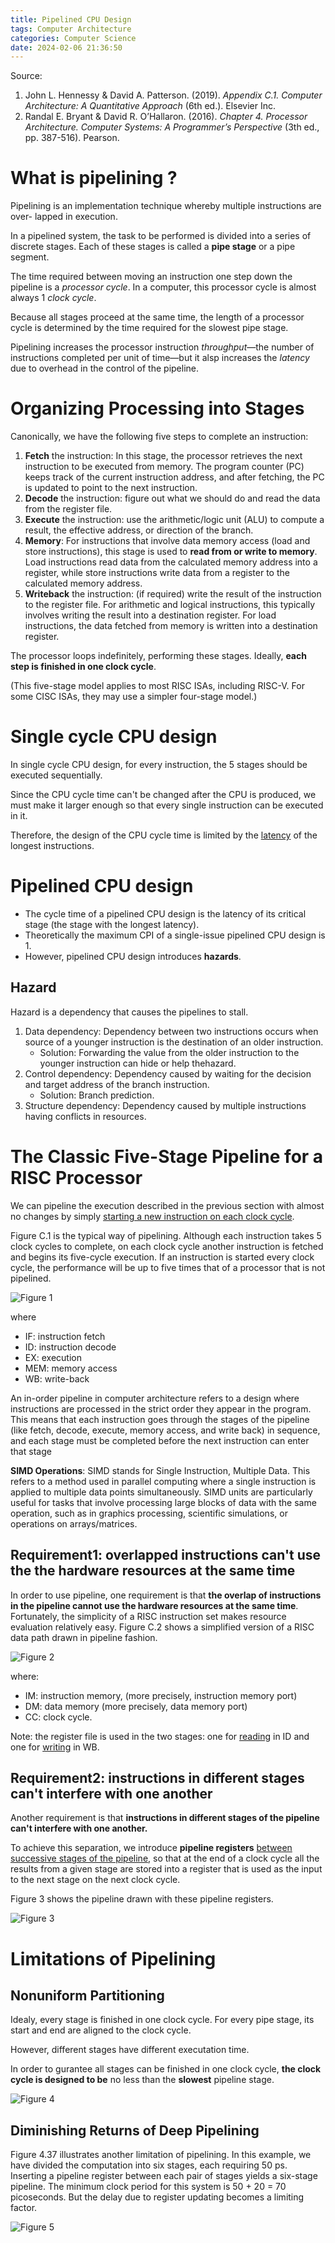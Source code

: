 ```yaml
---
title: Pipelined CPU Design
tags: Computer Architecture
categories: Computer Science
date: 2024-02-06 21:36:50
---
```



Source:

1. John L. Hennessy & David A. Patterson. (2019). *Appendix C.1. Computer Architecture: A Quantitative Approach* (6th ed.). Elsevier Inc.
2. Randal E. Bryant & David R. O’Hallaron. (2016). *Chapter 4. Processor Architecture. Computer Systems: A Programmer’s Perspective* (3th ed., pp. 387-516). Pearson.

<!--more-->



# What is pipelining ?

Pipelining is an implementation technique whereby multiple instructions are over- lapped in execution.

In a pipelined system, the task to be performed is divided into a series of discrete stages. Each of these stages is called a **pipe stage** or a pipe segment.

The time required between moving an instruction one step down the pipeline is a *processor cycle*. In a computer, this processor cycle is almost always 1 *clock cycle*.

Because all stages proceed at the same time, the length of a processor cycle is determined by the time required for the slowest pipe stage.

Pipelining increases the processor instruction *throughput*—the number of instructions completed per unit of time—but it alsp increases the *latency* due to overhead in the control of the pipeline. 

# Organizing Processing into Stages

Canonically, we have the following five steps to complete an instruction:

1. **Fetch** the instruction: In this stage, the processor retrieves the next instruction to be  executed from memory. The program counter (PC) keeps track of the  current instruction address, and after fetching, the PC is updated to  point to the next instruction.
2. **Decode** the instruction: figure out what we should do and read the data from the register file.
3. **Execute** the instruction: use the arithmetic/logic unit (ALU) to compute a result, the effective address, or direction of the branch.
4. **Memory**: For instructions that involve data memory access (load and store  instructions), this stage is used to **read from or write to memory**. Load  instructions read data from the calculated memory address into a  register, while store instructions write data from a register to the  calculated memory address.
5. **Writeback** the instruction: (if required) write the result of the instruction to the register file. For arithmetic and logical instructions, this typically involves writing the result into a destination register. For load instructions, the data fetched from memory is written into a destination register.

The processor loops indefinitely, performing these stages. Ideally, **each step is finished in one clock cycle**.

(This five-stage model applies to most RISC ISAs, including RISC-V. For some CISC ISAs, they may use a simpler four-stage model.)

# Single cycle CPU design

In single cycle CPU design, for every instruction, the 5 stages should be executed sequentially.

Since the CPU cycle time can't be changed after the CPU is produced, we must make it larger enough so that every single instruction can be executed in it.

Therefore, the design of the CPU cycle time is limited by the [latency]() of the longest instructions. 

# Pipelined CPU design

* The cycle time of a pipelined CPU design is the latency of its critical stage (the stage with the longest latency).
* Theoretically the maximum CPI of a single-issue pipelined CPU design is 1. 
* However, pipelined CPU design introduces **hazards**.

## Hazard

Hazard is a dependency that causes the pipelines to stall.

1. Data dependency: Dependency between two instructions occurs when source of a younger instruction is the destination of an older instruction. 
   * Solution: Forwarding the value from the older instruction to the younger instruction can hide or help thehazard.
2. Control dependency: Dependency caused by waiting for the decision and target address of the branch instruction.
   * Solution: Branch prediction.
3. Structure dependency: Dependency caused by multiple instructions having conflicts in resources.

# The Classic Five-Stage Pipeline for a RISC Processor

We can pipeline the execution described in the previous section with almost no changes by simply <u>starting a new instruction on each clock cycle</u>. 

Figure C.1 is the typical way of pipelining. Although each instruction takes 5 clock cycles to complete, on each clock cycle another instruction is fetched and begins its five-cycle execution. If an instruction is started every clock cycle, the performance will be up to five times that of a processor that is not pipelined.



![Figure 1](https://lyk-love.oss-cn-shanghai.aliyuncs.com/Computer%20Architecture/Pipelined%20CPU%20Design/Figure%201.png)

where

* IF: instruction fetch
* ID: instruction decode
* EX: execution
* MEM: memory access
* WB: write-back



An in-order pipeline in computer architecture refers to a design where instructions are processed in the strict order they appear in the program. This means that each instruction goes through the stages of the pipeline (like fetch, decode, execute, memory access, and write back) in sequence, and each stage must be completed before the next instruction can enter that stage



**SIMD Operations**: SIMD stands for Single Instruction,  Multiple Data. This refers to a method used in parallel computing where a single instruction is applied to multiple data points simultaneously.  SIMD units are particularly useful for tasks that involve processing  large blocks of data with the same operation, such as in graphics  processing, scientific simulations, or operations on arrays/matrices.

## Requirement1: overlapped instructions can't use the the hardware resources at the same time

In order to use pipeline, one requirement is that **the overlap of instructions in the pipeline cannot use the hardware resources at the same time**. Fortunately, the simplicity of a RISC instruction set makes resource evaluation relatively easy. Figure C.2 shows a simplified version of a RISC data path drawn in pipeline fashion.

![Figure 2](https://lyk-love.oss-cn-shanghai.aliyuncs.com/Computer%20Architecture/Pipelined%20CPU%20Design/Figure%202.png)

where:

* IM: instruction memory, (more precisely, instruction memory port)
* DM: data memory (more precisely, data memory port)
* CC: clock cycle.

Note: the register file is used in the two stages: one for <u>reading</u> in ID and one for <u>writing</u> in WB. 



## Requirement2: instructions in different stages can't interfere with one another

Another requirement is that **instructions in different stages of the pipeline can't interfere with one another.**

To achieve this separation, we introduce **pipeline registers** <u>between successive stages of the pipeline</u>, so that at the end of a clock cycle all the results from a given stage are stored into a register that is used as the input to the next stage on the next clock cycle.

Figure 3 shows the pipeline drawn with these pipeline registers.

![Figure 3](https://lyk-love.oss-cn-shanghai.aliyuncs.com/Computer%20Architecture/Pipelined%20CPU%20Design/Figure%203.png)

# Limitations of Pipelining

## Nonuniform Partitioning

Idealy, every stage is finished in one clock cycle. For every pipe stage, its start and end are aligned to the clock cycle.

However, different stages have different executation time. 

In order to gurantee all stages can be finished in one clock cycle, **the clock cycle is designed to be** no less than the **slowest** pipeline stage.





![Figure 4](https://lyk-love.oss-cn-shanghai.aliyuncs.com/Computer%20Architecture/Pipelined%20CPU%20Design/Figure%204.png)

## Diminishing Returns of Deep Pipelining

Figure 4.37 illustrates another limitation of pipelining. In this example, we have divided the computation into six stages, each requiring 50 ps. Inserting a pipeline register between each pair of stages yields a six-stage pipeline. The minimum clock period for this system is 50 + 20 = 70 picoseconds. But the delay due to register updating becomes a limiting factor.

![Figure 5](https://lyk-love.oss-cn-shanghai.aliyuncs.com/Computer%20Architecture/Pipelined%20CPU%20Design/Figure%205.png)
